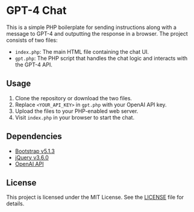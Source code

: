 # GPT-4 Chat

This is a simple PHP boilerplate for sending instructions along with a message to GPT-4 and outputting the response in a browser. The project consists of two files:

- `index.php`: The main HTML file containing the chat UI.
- `gpt.php`: The PHP script that handles the chat logic and interacts with the GPT-4 API.

## Usage

1. Clone the repository or download the two files.
2. Replace `<YOUR_API_KEY>` in `gpt.php` with your OpenAI API key.
3. Upload the files to your PHP-enabled web server.
4. Visit `index.php` in your browser to start the chat.

## Dependencies

- [Bootstrap v5.1.3](https://getbootstrap.com/)
- [jQuery v3.6.0](https://jquery.com/)
- [OpenAI API](https://beta.openai.com/docs/api-reference/introduction)

## License

This project is licensed under the MIT License. See the [LICENSE](LICENSE) file for details.
